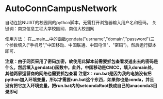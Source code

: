# AutoConnCampusNetwork
自动连接NUIST的校园网的python脚本，无需打开浏览器输入用户名和密码。
关键词：南京信息工程大学校园网、南信大校园网


使用方法：
在__main__中的函数gendata("usrname","domain","password")三个参数填入("手机号","中国移动、中国联通、中国电信"、"密码")，然后运行脚本即可、

**注意：由于网页采用了密码加密，故使用此脚本前需要抓包查看发送出去的密码是什么，然后填入gendata()函数中。此外，中国移动是CMCC，填入domain处，其他两家运营商的网络也需要抓包查看**
**注意2：run.bat是因为我的电脑没有把python加入环境变量，所以才需要run.bat这个东西，如果你也是conda，并且没有把它加入环境变量，把run.bat内的setcondaRoot换成自己的anaconda3目录即可**
